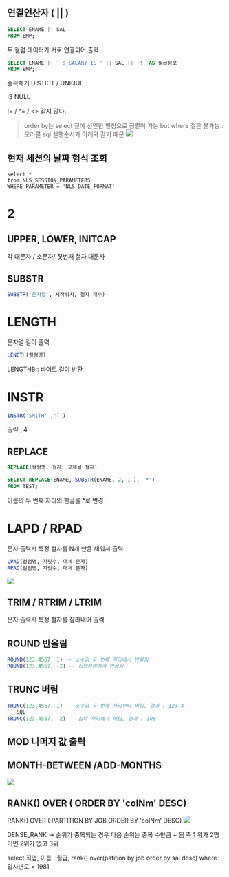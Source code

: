 ## 연결연산자 ( || )

```sql
SELECT ENAME || SAL 
FROM EMP; 
```

두 컬럼 데이터가 서로 연결되어 출력 
```SQL
SELECT ENAME || ' s SALARY IS ' || SAL || '!' AS 월급정보
FROM EMP; 
```





중복제거 DISTICT / UNIQUE

IS NULL 

!= / ^= / <> 같지 않다. 

> order by는 select 절에 선언한 별칭으로 정렬이 가능
> but where 절은 불가능 . 오라클 sql 실행순서가 아래와 같기 때문
> ![](https://i.imgur.com/Pfia9PL.png)


## 현재 세션의 날짜 형식 조회 
```
select *
from NLS_SESSION_PARAMETERS
WHERE PARAMETER = 'NLS_DATE_FORMAT'
```



# 2

## UPPER, LOWER, INITCAP
각 대문자 / 소문자/ 첫번째 철자 대문자 

## SUBSTR

```sql
SUBSTR('문자열', 시작위치, 철자 개수)
```

# LENGTH
문자열 길이 출력 
```SQL
LENGTH(컬럼명)
```

LENGTHB : 바이트 길이 반환 

# INSTR
```SQL
INSTR('SMITH' ,'T')
```
츨략 ; 4

## REPLACE 
```SQL
REPLACE(컬럼명, 철자, 교체될 철자)
```


```SQL
SELECT REPLACE(ENAME, SUBSTR(ENAME, 2, 1 ), '*')
FROM TEST;
```

이름의 두 번째 자리의 한글을 *로 변경 

# LAPD / RPAD 

문자 출력시 특정 철자를 N개 만큼 채워서 출력 
```SQL
LPAD(컬럼명, 자릿수, 대체 문자)
RPAD(컬럼명, 자릿수, 대체 문자)
```
![](https://i.imgur.com/xh5BWWB.png)


## TRIM / RTRIM / LTRIM

문자 출력시 특정 철자를 잘라내어 출력

## ROUND 반올림 

```SQL
ROUND(123.4567, 1) -- 소수점 두 번째 자리에서 반올림
ROUND(123.4567, -2) -- 십의자리에서 반올림
```


## TRUNC 버림 

```SQL
TRUNC(123.4567, 1) -- 소수점 두 번째 자리부터 버림, 결과 : 123.4
```SQL
TRUNC(123.4567, -2) -- 십의 자리에서 버림, 결과 : 100
```

## MOD 나머지 값 출력 


## MONTH-BETWEEN /ADD-MONTHS



![](https://i.imgur.com/c0gYK1N.png)


## RANK() OVER ( ORDER BY 'colNm' DESC)
RANK() OVER ( PARTITION BY JOB ORDER BY 'colNm' DESC)
![](https://i.imgur.com/pPWR0GN.png)

DENSE_RANK -> 순위가 중복되는 경우 다음 순위는 중복 수만큼 + 됨 즉 1 위가 2명이면 2위가 없고 3위 


select 직업, 이름 , 월급, rank() over(patition by job order by sal desc)
where 입사년도 = 1981 

